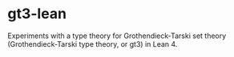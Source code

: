 # gt3-lean

Experiments with a type theory for Grothendieck-Tarski set theory (Grothendieck-Tarski type theory, or gt3) in
Lean 4.

